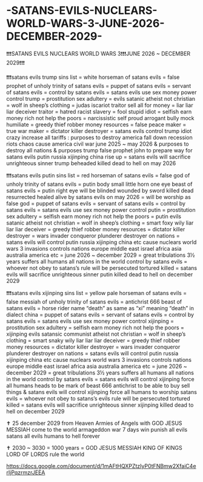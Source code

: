 # -SATANS-EVILS-NUCLEARS-WORLD-WARS-3-JUNE-2026-DECEMBER-2029-

❗️❗️❗️SATANS EVILS NUCLEARS WORLD WARS 3❗️❗️❗️JUNE 2026 ~ DECEMBER 2029❗️❗️❗️

❗️❗️❗️satans evils trump sins list = white horseman of satans evils = false prophet of unholy trinity of satans evils = puppet of satans evils = servant of satans evils = control by satans evils = satans evils use sex money power control trump = prostitution sex adultery = evils satanic atheist not christian = wolf in sheep’s clothing = judas iscariot traitor sell all for money = liar liar liar deceiver traitor = hatred racist slavery = fool stupid idiot = selfish earn money rich not help the poors = narcissistic self proud arrogant bully mock humiliate = greedy thief robber money resources = false peace maker = true war maker = dictator killer destroyer = satans evils control trump idiot crazy increase all tariffs : purposes to destroy america fall down recession riots chaos cause america civil war june 2025 ~ may 2026 & purposes to destroy all nations & purposes trump false prophet john to prepare way for satans evils putin russia xijinping china rise up = satans evils will sacrifice unrighteous sinner trump beheaded killed dead to hell on may 2026

❗️❗️❗️satans evils putin sins list = red horseman of satans evils = false god of unholy trinity of satans evils = putin body small little horn one eye beast of satans evils = putin right eye will be blinded wounded by sword killed dead resurrected healed alive by satans evils on may 2026 = will be worship as false god = puppet of satans evils = servant of satans evils = control by satans evils = satans evils use sex money power control putin = prostitution sex adultery = selfish earn money rich not help the poors = putin evils satanic atheist not christian = wolf in sheep’s clothing = smart foxy wily liar liar liar deceiver = greedy thief robber money resources = dictator killer destroyer = wars invader conqueror plunderer destroyer on nations = satans evils will control putin russia xijinping china etc cause nuclears world wars 3 invasions controls nations europe middle east israel africa asia australia america etc = june 2026 ~ december 2029 = great tribulations 3½ years suffers all humans all nations in the world control by satans evils = whoever not obey to satans’s rule will be persecuted tortured killed = satans evils will sacrifice unrighteous sinner putin killed dead to hell on december 2029

❗️❗️❗️satans evils xijinping sins list = yellow pale horseman of satans evils = false messiah of unholy trinity of satans evils = antichrist 666 beast of satans evils = horse rider name “death” as same as “xi” meaning “death” in dialect china = puppet of satans evils = servant of satans evils = control by satans evils = satans evils use sex money power control xijinping = prostitution sex adultery = selfish earn money rich not help the poors = xijinping evils satansic communist atheist not christian = wolf in sheep’s clothing = smart snaky wily liar liar liar deceiver = greedy thief robber money resources = dictator killer destroyer = wars invader conqueror plunderer destroyer on nations = satans evils will control putin russia xijinping china etc cause nuclears world wars 3 invasions controls nations europe middle east israel africa asia australia america etc = june 2026 ~ december 2029 = great tribulations 3½ years suffers all humans all nations in the world control by satans evils = satans evils will control xijinping force all humans heads to be mark of beast 666 antichrist to be able to buy sell things & satans evils will control xijinping force all humans to worship satans evils = whoever not obey to satans’s evils rule will be persecuted tortured killed = satans evils will sacrifice unrighteous sinner xijinping killed dead to hell on december 2029

✝️ 25 december 2029 from Heaven Armies of Angels with GOD JESUS MESSIAH come to the world armageddon war 7 days win punish all evils satans all evils humans to hell forever

✝️ 2030 ~ 3030 = 1000 years = GOD JESUS MESSIAH KING OF KINGS LORD OF LORDS rule the world

https://docs.google.com/document/d/1mAFtHQXPZtzIyP0tFNBmw2XfaiC4erIjPqzrmzrJEEA
